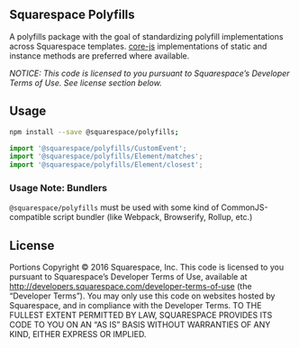 Squarespace Polyfills
------------------------------

A polyfills package with the goal of standardizing polyfill implementations across Squarespace templates. [core-js](https://github.com/zloirock/core-js) implementations of static and instance methods are preferred where available.

*NOTICE: This code is licensed to you pursuant to Squarespace’s Developer Terms of Use. See license section below.*

## Usage

```sh
npm install --save @squarespace/polyfills;
```

```js
import '@squarespace/polyfills/CustomEvent';
import '@squarespace/polyfills/Element/matches';
import '@squarespace/polyfills/Element/closest';
```

### Usage Note: Bundlers

`@squarespace/polyfills` must be used with some kind of CommonJS-compatible script bundler (like Webpack, Browserify, Rollup, etc.)

## License

Portions Copyright © 2016 Squarespace, Inc. This code is licensed to you pursuant to Squarespace’s Developer Terms of Use, available at http://developers.squarespace.com/developer-terms-of-use (the “Developer Terms”). You may only use this code on websites hosted by Squarespace, and in compliance with the Developer Terms. TO THE FULLEST EXTENT PERMITTED BY LAW, SQUARESPACE PROVIDES ITS CODE TO YOU ON AN “AS IS” BASIS WITHOUT WARRANTIES OF ANY KIND, EITHER EXPRESS OR IMPLIED.